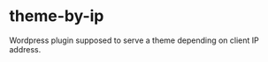 theme-by-ip
===========

Wordpress plugin supposed to serve a theme depending on client IP address.
